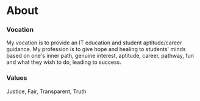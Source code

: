 # About

<!-- wp:paragraph -->

### Vocation

<p> My vocation is to provide an IT education and student aptitude/career guidance. My profession is to give hope and healing to students' minds based on one's inner path, genuine interest, aptitude, career, pathway, fun and what they wish to do, leading to success.

### Values

Justice, Fair, Transparent, Truth


